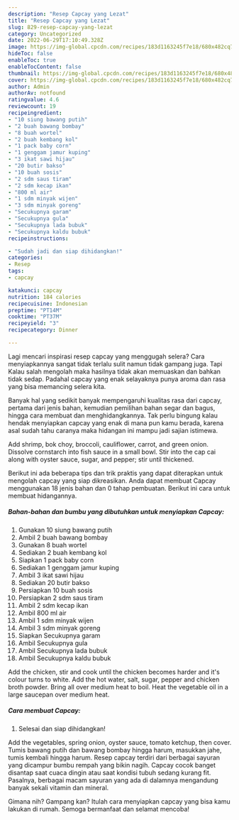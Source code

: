 ```yaml
---
description: "Resep Capcay yang Lezat"
title: "Resep Capcay yang Lezat"
slug: 829-resep-capcay-yang-lezat
category: Uncategorized
date: 2022-06-29T17:10:49.328Z
image: https://img-global.cpcdn.com/recipes/183d1163245f7e18/680x482cq70/capcay-foto-resep-utama.jpg
hideToc: false
enableToc: true
enableTocContent: false
thumbnail: https://img-global.cpcdn.com/recipes/183d1163245f7e18/680x482cq70/capcay-foto-resep-utama.jpg
cover: https://img-global.cpcdn.com/recipes/183d1163245f7e18/680x482cq70/capcay-foto-resep-utama.jpg
author: Admin
authorAv: notfound
ratingvalue: 4.6
reviewcount: 19
recipeingredient:
- "10 siung bawang putih"
- "2 buah bawang bombay"
- "8 buah wortel"
- "2 buah kembang kol"
- "1 pack baby corn"
- "1 genggam jamur kuping"
- "3 ikat sawi hijau"
- "20 butir bakso"
- "10 buah sosis"
- "2 sdm saus tiram"
- "2 sdm kecap ikan"
- "800 ml air"
- "1 sdm minyak wijen"
- "3 sdm minyak goreng"
- "Secukupnya garam"
- "Secukupnya gula"
- "Secukupnya lada bubuk"
- "Secukupnya kaldu bubuk"
recipeinstructions:

- "Sudah jadi dan siap dihidangkan!"
categories:
- Resep
tags:
- capcay

katakunci: capcay 
nutrition: 184 calories
recipecuisine: Indonesian
preptime: "PT14M"
cooktime: "PT37M"
recipeyield: "3"
recipecategory: Dinner

---
```



Lagi mencari inspirasi resep capcay yang menggugah selera? Cara menyiapkannya sangat tidak terlalu sulit namun tidak gampang juga. Tapi Kalau salah mengolah maka hasilnya tidak akan memuaskan dan bahkan tidak sedap. Padahal capcay yang enak selayaknya punya aroma dan rasa yang bisa memancing selera kita.


Banyak hal yang sedikit banyak mempengaruhi kualitas rasa dari capcay, pertama dari jenis bahan, kemudian pemilihan bahan segar dan bagus, hingga cara membuat dan menghidangkannya. Tak perlu bingung kalau hendak menyiapkan capcay yang enak di mana pun kamu berada, karena asal sudah tahu caranya maka hidangan ini mampu jadi sajian istimewa.

Add shrimp, bok choy, broccoli, cauliflower, carrot, and green onion. Dissolve cornstarch into fish sauce in a small bowl. Stir into the cap cai along with oyster sauce, sugar, and pepper; stir until thickened.


Berikut ini ada beberapa tips dan trik praktis yang dapat diterapkan untuk mengolah capcay yang siap dikreasikan. Anda dapat membuat Capcay menggunakan 18 jenis bahan dan 0 tahap pembuatan. Berikut ini cara untuk membuat hidangannya.

<!--inarticleads1-->

##### Bahan-bahan dan bumbu yang dibutuhkan untuk menyiapkan Capcay:

1. Gunakan 10 siung bawang putih
1. Ambil 2 buah bawang bombay
1. Gunakan 8 buah wortel
1. Sediakan 2 buah kembang kol
1. Siapkan 1 pack baby corn
1. Sediakan 1 genggam jamur kuping
1. Ambil 3 ikat sawi hijau
1. Sediakan 20 butir bakso
1. Persiapkan 10 buah sosis
1. Persiapkan 2 sdm saus tiram
1. Ambil 2 sdm kecap ikan
1. Ambil 800 ml air
1. Ambil 1 sdm minyak wijen
1. Ambil 3 sdm minyak goreng
1. Siapkan Secukupnya garam
1. Ambil Secukupnya gula
1. Ambil Secukupnya lada bubuk
1. Ambil Secukupnya kaldu bubuk


Add the chicken, stir and cook until the chicken becomes harder and it&#39;s colour turns to white. Add the hot water, salt, sugar, pepper and chicken broth powder. Bring all over medium heat to boil. Heat the vegetable oil in a large saucepan over medium heat. 

<!--inarticleads2-->

##### Cara membuat Capcay:


1. Selesai dan siap dihidangkan!

Add the vegetables, spring onion, oyster sauce, tomato ketchup, then cover. Tumis bawang putih dan bawang bombay hingga harum, masukkan jahe, tumis kembali hingga harum. Resep capcay terdiri dari berbagai sayuran yang dicampur bumbu rempah yang bikin nagih. Capcay cocok banget disantap saat cuaca dingin atau saat kondisi tubuh sedang kurang fit. Pasalnya, berbagai macam sayuran yang ada di dalamnya mengandung banyak sekali vitamin dan mineral. 

Gimana nih? Gampang kan? Itulah cara menyiapkan capcay yang bisa kamu lakukan di rumah. Semoga bermanfaat dan selamat mencoba!
